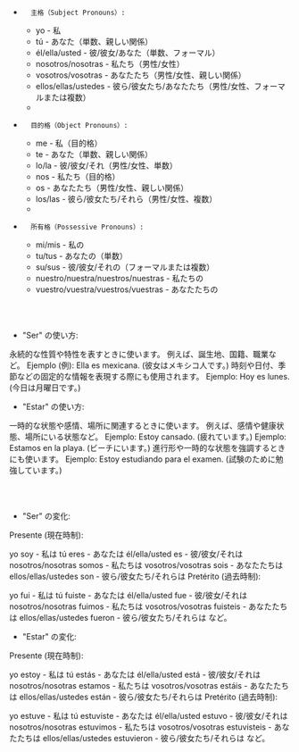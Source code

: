
* 		主格（Subject Pronouns）:
    * yo - 私
    * tú - あなた（単数、親しい関係）
    * él/ella/usted - 彼/彼女/あなた（単数、フォーマル）
    * nosotros/nosotras - 私たち（男性/女性）
    * vosotros/vosotras - あなたたち（男性/女性、親しい関係）
    * ellos/ellas/ustedes - 彼ら/彼女たち/あなたたち（男性/女性、フォーマルまたは複数）
    * 
* 		目的格（Object Pronouns）:
    * me - 私（目的格）
    * te - あなた（単数、親しい関係）
    * lo/la - 彼/彼女/それ（男性/女性、単数）
    * nos - 私たち（目的格）
    * os - あなたたち（男性/女性、親しい関係）
    * los/las - 彼ら/彼女たち/それら（男性/女性、複数）
    * 
* 		所有格（Possessive Pronouns）:
    * mi/mis - 私の
    * tu/tus - あなたの（単数）
    * su/sus - 彼/彼女/それの（フォーマルまたは複数）
    * nuestro/nuestra/nuestros/nuestras - 私たちの
    * vuestro/vuestra/vuestros/vuestras - あなたたちの

<br/>
<br/>

* "Ser" の使い方:

永続的な性質や特性を表すときに使います。 例えば、誕生地、国籍、職業など。
Ejemplo (例): Ella es mexicana. (彼女はメキシコ人です。)
時刻や日付、季節などの固定的な情報を表現する際にも使用されます。
Ejemplo: Hoy es lunes. (今日は月曜日です。)


* "Estar" の使い方:

一時的な状態や感情、場所に関連するときに使います。 例えば、感情や健康状態、場所にいる状態など。
Ejemplo: Estoy cansado. (疲れています。)
Ejemplo: Estamos en la playa. (ビーチにいます。)
進行形や一時的な状態を強調するときにも使います。
Ejemplo: Estoy estudiando para el examen. (試験のために勉強しています。)

<br/>
<br/>

* "Ser" の変化:

Presente (現在時制):

yo soy - 私は
tú eres - あなたは
él/ella/usted es - 彼/彼女/それは
nosotros/nosotras somos - 私たちは
vosotros/vosotras sois - あなたたちは
ellos/ellas/ustedes son - 彼ら/彼女たち/それらは
Pretérito (過去時制):

yo fui - 私は
tú fuiste - あなたは
él/ella/usted fue - 彼/彼女/それは
nosotros/nosotras fuimos - 私たちは
vosotros/vosotras fuisteis - あなたたちは
ellos/ellas/ustedes fueron - 彼ら/彼女たち/それらは
など。

* "Estar" の変化:

Presente (現在時制):

yo estoy - 私は
tú estás - あなたは
él/ella/usted está - 彼/彼女/それは
nosotros/nosotras estamos - 私たちは
vosotros/vosotras estáis - あなたたちは
ellos/ellas/ustedes están - 彼ら/彼女たち/それらは
Pretérito (過去時制):

yo estuve - 私は
tú estuviste - あなたは
él/ella/usted estuvo - 彼/彼女/それは
nosotros/nosotras estuvimos - 私たちは
vosotros/vosotras estuvisteis - あなたたちは
ellos/ellas/ustedes estuvieron - 彼ら/彼女たち/それらは
など。
